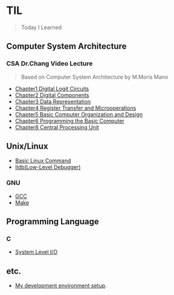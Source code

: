 # TIL
> Today I Learned

## Computer System Architecture
### CSA Dr.Chang Video Lecture
> Based on Computer System Architecture by M.Moris Mano
- [Chapter1 Digital Logit Circuits](./CSA/video_lecture/CSA_Dr_Chang_chapter1.md)
- [Chapter2 Digital Components](./CSA/video_lecture/CSA_Dr_Chang_chapter2.md)
- [Chapter3 Data Representation](./CSA/video_lecture/CSA_Dr_Chang_chapter3.md)
- [Chapter4 Register Transfer and Microoperations](./CSA/video_lecture/CSA_Dr_Chang_chapter4.md)
- [Chapter5 Basic Computer Organization and Design](./CSA/video_lecture/CSA_Dr_Chang_chapter5.md)
- [Chapter6 Programming the Basic Computer](./CSA/video_lecture/CSA_Dr_Chang_chapter6.md)
- [Chapter8 Central Processing Unit](./CSA/video_lecture/CSA_Dr_Chang_chapter8.md)

## Unix/Linux
- [Basic Linux Command](./Unix/command.md)
- [lldb(Low-Level Debugger)](./Unix/lldb.md)
### GNU
- [GCC](./Unix/GNU/GCC.md)
- [Make](./Unix/GNU/make.md)

## Programming Language
### C
- [System Level I/O](./C/system_level_I\O.md)


## etc.
- [My development environment setup](./etc/dev_env_setup.md).
